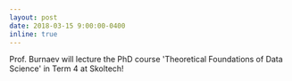 ```yaml
---
layout: post
date: 2018-03-15 9:00:00-0400
inline: true
---
```


Prof. Burnaev will lecture the PhD course 'Theoretical Foundations of Data Science' in Term 4 at Skoltech!
